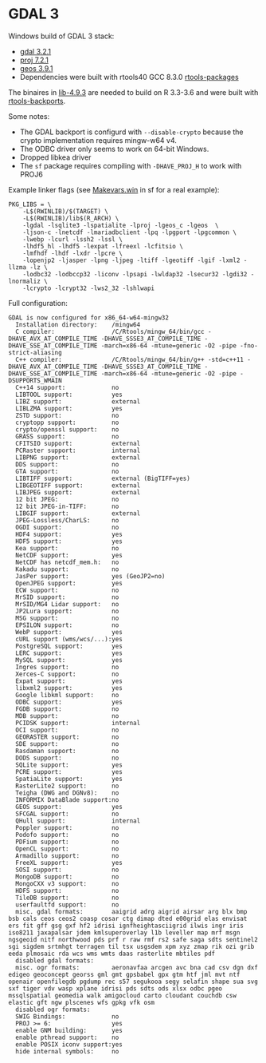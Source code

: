 # GDAL 3

Windows build of GDAL 3 stack:
 - [gdal 3.2.1](https://github.com/r-windows/rtools-packages/tree/master/mingw-w64-gdal)
 - [proj 7.2.1](https://github.com/r-windows/rtools-packages/tree/master/mingw-w64-proj)
 - [geos 3.9.1](https://github.com/r-windows/rtools-packages/tree/master/mingw-w64-geos)
 - Dependencies were built with rtools40 GCC 8.3.0 [rtools-packages](https://github.com/r-windows/rtools-packages)

The binaires in [lib-4.9.3](lib-4.9.3) are needed to build on R 3.3-3.6 and were built with [rtools-backports](https://github.com/r-windows/rtools-backports).

Some notes:
 - The GDAL backport is configurd with `--disable-crypto` because the crypto implementation requires mingw-w64 v4.
 - The ODBC driver only seems to work on 64-bit Windows.
 - Dropped libkea driver
 - The `sf` package requires compiling with `-DHAVE_PROJ_H` to work with PROJ6

Example linker flags (see [Makevars.win](https://github.com/r-spatial/sf/blob/master/src/Makevars.win) in sf for a real example):

```make
PKG_LIBS = \
	-L$(RWINLIB)/$(TARGET) \
	-L$(RWINLIB)/lib$(R_ARCH) \
	-lgdal -lsqlite3 -lspatialite -lproj -lgeos_c -lgeos  \
	-ljson-c -lnetcdf -lmariadbclient -lpq -lpgport -lpgcommon \
	-lwebp -lcurl -lssh2 -lssl \
	-lhdf5_hl -lhdf5 -lexpat -lfreexl -lcfitsio \
	-lmfhdf -lhdf -lxdr -lpcre \
	-lopenjp2 -ljasper -lpng -ljpeg -ltiff -lgeotiff -lgif -lxml2 -llzma -lz \
	-lodbc32 -lodbccp32 -liconv -lpsapi -lwldap32 -lsecur32 -lgdi32 -lnormaliz \
	-lcrypto -lcrypt32 -lws2_32 -lshlwapi
```

Full configuration:

```
GDAL is now configured for x86_64-w64-mingw32
  Installation directory:    /mingw64
  C compiler:                /C/Rtools/mingw_64/bin/gcc -DHAVE_AVX_AT_COMPILE_TIME -DHAVE_SSSE3_AT_COMPILE_TIME -DHAVE_SSE_AT_COMPILE_TIME -march=x86-64 -mtune=generic -O2 -pipe -fno-strict-aliasing
  C++ compiler:              /C/Rtools/mingw_64/bin/g++ -std=c++11 -DHAVE_AVX_AT_COMPILE_TIME -DHAVE_SSSE3_AT_COMPILE_TIME -DHAVE_SSE_AT_COMPILE_TIME -march=x86-64 -mtune=generic -O2 -pipe -DSUPPORTS_WMAIN
  C++14 support:             no
  LIBTOOL support:           yes
  LIBZ support:              external
  LIBLZMA support:           yes
  ZSTD support:              no
  cryptopp support:          no
  crypto/openssl support:    no
  GRASS support:             no
  CFITSIO support:           external
  PCRaster support:          internal
  LIBPNG support:            external
  DDS support:               no
  GTA support:               no
  LIBTIFF support:           external (BigTIFF=yes)
  LIBGEOTIFF support:        external
  LIBJPEG support:           external
  12 bit JPEG:               no
  12 bit JPEG-in-TIFF:       no
  LIBGIF support:            external
  JPEG-Lossless/CharLS:      no
  OGDI support:              no
  HDF4 support:              yes
  HDF5 support:              yes
  Kea support:               no
  NetCDF support:            yes
  NetCDF has netcdf_mem.h:   no
  Kakadu support:            no
  JasPer support:            yes (GeoJP2=no)
  OpenJPEG support:          yes
  ECW support:               no
  MrSID support:             no
  MrSID/MG4 Lidar support:   no
  JP2Lura support:           no
  MSG support:               no
  EPSILON support:           no
  WebP support:              yes
  cURL support (wms/wcs/...):yes
  PostgreSQL support:        yes
  LERC support:              yes
  MySQL support:             yes
  Ingres support:            no
  Xerces-C support:          no
  Expat support:             yes
  libxml2 support:           yes
  Google libkml support:     no
  ODBC support:              yes
  FGDB support:              no
  MDB support:               no
  PCIDSK support:            internal
  OCI support:               no
  GEORASTER support:         no
  SDE support:               no
  Rasdaman support:          no
  DODS support:              no
  SQLite support:            yes
  PCRE support:              yes
  SpatiaLite support:        yes
  RasterLite2 support:       no
  Teigha (DWG and DGNv8):    no
  INFORMIX DataBlade support:no
  GEOS support:              yes
  SFCGAL support:            no
  QHull support:             internal
  Poppler support:           no
  Podofo support:            no
  PDFium support:            no
  OpenCL support:            no
  Armadillo support:         no
  FreeXL support:            yes
  SOSI support:              no
  MongoDB support:           no
  MongoCXX v3 support:       no
  HDFS support:              no
  TileDB support:            no
  userfaultfd support:       no
  misc. gdal formats:        aaigrid adrg aigrid airsar arg blx bmp bsb cals ceos ceos2 coasp cosar ctg dimap dted e00grid elas envisat ers fit gff gsg gxf hf2 idrisi ignfheightasciigrid ilwis ingr iris iso8211 jaxapalsar jdem kmlsuperoverlay l1b leveller map mrf msgn ngsgeoid nitf northwood pds prf r raw rmf rs2 safe saga sdts sentinel2 sgi sigdem srtmhgt terragen til tsx usgsdem xpm xyz zmap rik ozi grib eeda plmosaic rda wcs wms wmts daas rasterlite mbtiles pdf
  disabled gdal formats:    
  misc. ogr formats:         aeronavfaa arcgen avc bna cad csv dgn dxf edigeo geoconcept georss gml gmt gpsbabel gpx gtm htf jml mvt ntf openair openfilegdb pgdump rec s57 segukooa segy selafin shape sua svg sxf tiger vdv wasp xplane idrisi pds sdts ods xlsx odbc pgeo mssqlspatial geomedia walk amigocloud carto cloudant couchdb csw elastic gft ngw plscenes wfs gpkg vfk osm
  disabled ogr formats:     
  SWIG Bindings:             no
  PROJ >= 6:                 yes
  enable GNM building:       yes
  enable pthread support:    no
  enable POSIX iconv support:yes
  hide internal symbols:     no
```
